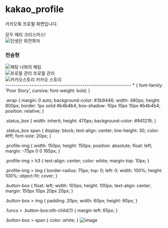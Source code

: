 # kakao_profile
카카오톡 프로필 화면입니다.
<!DOCTYPE html>
<html lang="en">
<head>
    <meta charset="UTF-8">
    <title>Merry christmas</title>
    <link rel="stylesheet" type="text/css" href = "style.css">
    <link href="https://fonts.googleapis.com/css2?family=Poor+Story&display=swap" rel="stylesheet">
</head>
<body>
    <div class="wrap">
        <div class="status_box">
            <!--        block 형태 쓰는게 better-->
            <span>모두 메리 크리스마스!</span>
        </div>
        <div class="profile-img">
            <img src="./icons/07.jpeg" alt="인생은 회전목마">
            <h3>전승현</h3>
        </div>
        <div class="funcs">
            <div class="button-box">
                <img src="./icons/mechat.png" alt="채팅">
                <span>나와의 채팅</span>
            </div>
            <div class="button-box">
                <img src="./icons/profileadmin.png" alt="프로필 관리">
                <span>프로필 관리</span>
            </div>
            <div class="button-box">
                <img src="./icons/kakaostory.png" alt="카카오스토리">
                <span>카카오 스토리</span>
            </div>
        </div>
    </div>

</body>
</html>
--------------------------------------------------------------
* {
    font-family: 'Poor Story', cursive;
    font-weight: bold;
}

.wrap {
    margin: 0 auto;
    background-color: #3b9446;
    width: 480px;
    height: 800px;
    border: 1px solid #b4b4b4;
    box-shadow: 10px 10px 10px #b4b4b4;
    position: relative;
}

.status_box {
    width: inherit;
    height: 470px;
    background-color: #941219;
}

.status_box span {
    display: block;
    text-align: center;
    line-height: 30;
    color: #fff;
    font-size: 20px;
}

.profile-img {
    width: 150px;
    height: 150px;
    position: absolute;
    float: left;
    margin: -75px 0 0 165px;
}

.profile-img > h3 {
    text-align: center;
    color: white;
    margin-top: 10px;
}

.profile-img > img {
    border-radius: 75px;
    top: 0;
    left: 0;
    width: 100%;
    height: 100%;
    object-fit: cover;
}

.button-box {
    float: left;
    width: 100px;
    height: 100px;
    text-align: center;
    margin: 150px 10px 20px 20px;
}

.button-box > img {
    padding: 20px;
    width: 60px;
    height: 60px;
}

.funcs > .button-box:nth-child(1) {
    margin-left: 65px;
}

.button-box > span {
    color: white;
}
![image](https://user-images.githubusercontent.com/79038451/147201380-7f476f8b-f70f-4888-b769-49650f341124.png)

